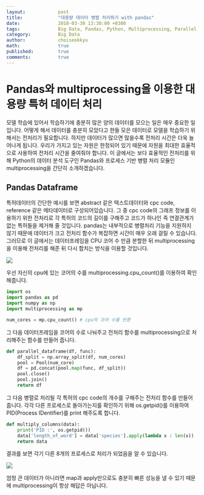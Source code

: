 ```yaml
---
layout:            post
title:             "대용량 데이터 병렬 처리하기 with pandas"
date:              2018-03-30 13:30:00 +0300
tags:              Big Data, Pandas, Python, Multiprocessing, Parallel, Preprocessing
category:          Big Data
author:            choiseokkyu
math:              true
published:         true
comments:          true
---
```

# Pandas와 multiprocessing을 이용한 대용량 특허 데이터 처리

모델 학습에 있어서 학습하기에 충분히 많은 양의 데이터를 모으는 일은 매우 중요한 일입니다. 어떻게 해서 데이터를 충분히 모았다고 한들 모은 데이터로 모델을 학습하기 위해서는 전처리가 필요합니다. 하지만 데이터가 많으면 많을수록 전처리 시간은 더욱 늘어나게 됩니다. 우리가 가지고 있는 자원은 한정되어 있기 때문에 자원을 최대한 효율적으로 사용하여 전처리 시간을 줄여줘야 합니다. 이 글에서는 보다 효율적인 전처리를 위해 Python의 데이터 분석 도구인 Pandas와 프로세스 기반 병렬 처리 모듈인 multiprocessing을 간단히 소개하겠습니다.

## Pandas Dataframe
특허데이터의 간단한 예시를 보면 abstract 같은 텍스트데이터와 cpc code, reference 같은 메타데이터로 구성되어있습니다. 그 중 cpc code의 그래프 정보를 이용하기 위한 전처리로 각 특허의 코드의 길이를 구해주고 코드가 하나인 즉 연결관계가 없는 특허들을 제거해 줄 것입니다. pandas는 내부적으로 병렬처리 기능을 지원하지 않기 때문에 데이터가 크고 전처리 함수가 복잡하면 시간이 매우 오래 걸릴 수 있습니다. 그러므로 이 글에서는 데이터프레임을 CPU 코어 수 만큼 분할한 뒤 multiprocessing을 이용해 전처리를 해준 뒤 다시 합치는 방식을 이용할 것입니다.

<img src = "https://i.imgur.com/skDOohD.png">

우선 자신의 cpu에 있는 코어의 수를 multiprocessing.cpu_count()를 이용하여 확인해줍니다.

```python
import os
import pandas as pd
import numpy as np
import multiprocessing as mp

num_cores = mp.cpu_count() # cpu의 코어 수를 반환

```

그 다음 데이터프레임을 코어의 수로 나눠주고 전처리 함수를 multiprocessing으로 처리해주는 함수를 만들어 줍니다.

```python
def parallel_dataframe(df, func):
    df_split = np.array_split(df, num_cores)
    pool = Pool(num_core)
    df = pd.concat(pool.map(func, df_split))
    pool.close()
    pool.join()
    return df
```

그 다음 병렬로 처리될 각 특허의 cpc code의 개수를 구해주는 전처리 함수를 만들어 줍니다. 각각 다른 프로세스로 돌아가는지를 확인하기 위해 os.getpid()를 이용하여 PID(Process IDentifier)를 print 해주도록 합니다.

```python
def multiply_columns(data):
    print('PID :', os.getpid())
    data['length_of_word'] = data['species'].apply(lambda x : len(x))
    return data
```
결과를 보면 각기 다른 8개의 프로세스로 처리가 되었음을 알 수 있습니다.

<img src = "https://i.imgur.com/oN6DX1M.png">

엄청 큰 데이터가 아니라면 map과 apply만으로도 충분히 빠른 성능을 낼 수 있기 때문에 multiprocessing이 항상 해답은
아닙니다.
